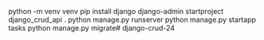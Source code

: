 python -m venv venv
pip install django
django-admin startproject django_crud_api .
python manage.py runserver
python manage.py startapp tasks
python manage.py migrate# django-crud-24
